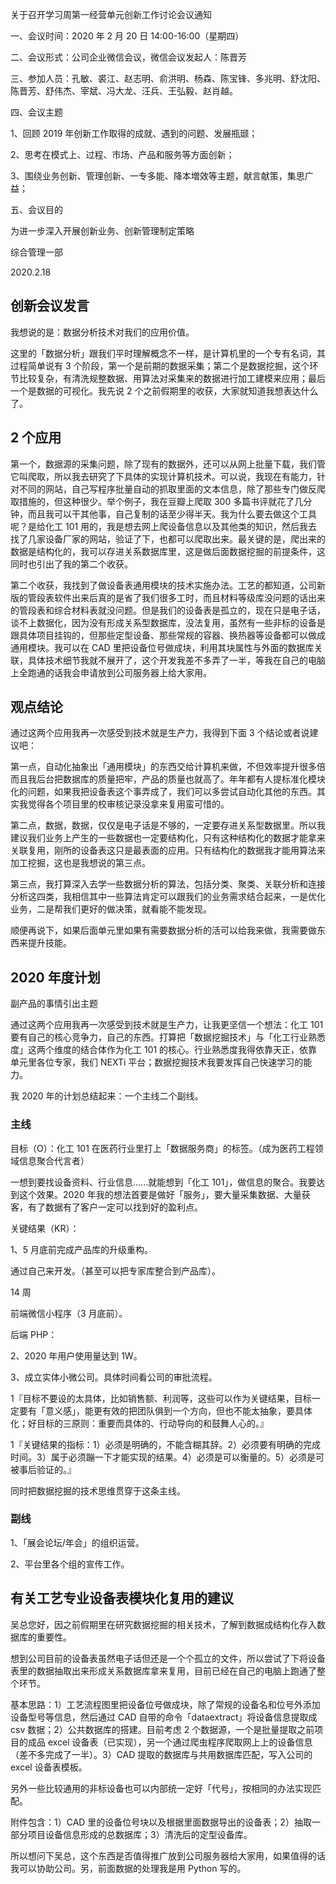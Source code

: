 关于召开学习周第一经营单元创新工作讨论会议通知

一、会议时间：2020 年 2 月 20 日 14:00-16:00（星期四）

二、会议形式：公司企业微信会议，微信会议发起人：陈晋芳

三、参加人员：孔敏、裘江、赵志明、俞洪明、杨森、陈宝锋、多兆明、舒沈阳、陈晋芳、舒伟杰、宰斌、冯大龙、汪兵、王弘毅、赵肖越。

四、会议主题

1、回顾 2019 年创新工作取得的成就、遇到的问题、发展瓶颋；

2、思考在模式上、过程、市场、产品和服务等方面创新；

3、围绕业务创新、管理创新、一专多能、降本増效等主题，献言献策，集思广益；

五、会议目的

为进一步深入开展创新业务、创新管理制定策略

综合管理一部

2020.2.18

## 创新会议发言

我想说的是：数据分析技术对我们的应用价值。

这里的「数据分析」跟我们平时理解概念不一样，是计算机里的一个专有名词，其过程简单说有 3 个阶段，第一个是前期的数据采集；第二个是数据挖掘，这个环节比较复杂，有清洗规整数据、用算法对采集来的数据进行加工建模来应用；最后一个是数据的可视化。我先说 2 个之前假期里的收获，大家就知道我想表达什么了。

## 2 个应用

第一个，数据源的采集问题，除了现有的数据外，还可以从网上批量下载，我们管它叫爬取，所以我去研究了下具体的实现计算机技术。可以说，我现在有能力，针对不同的网站，自己写程序批量自动的抓取里面的文本信息，除了那些专门做反爬取措施的，但这种很少。举个例子，我在豆瓣上爬取 300 多篇书评就花了几分钟，而且我可以干其他事，自己复制的话至少得半天。我为什么要去做这个工具呢？是给化工 101 用的，我是想去网上爬设备信息以及其他类的知识，然后我去找了几家设备厂家的网站，验证了下，也都可以爬取出来。最关键的是，爬出来的数据是结构化的，我可以存进关系数据库里，这是做后面数据挖掘的前提条件，这同时也引出了我的第二个收获。

第二个收获，我找到了做设备表通用模块的技术实施办法。工艺的都知道，公司新版的管段表软件出来后真的是省了我们很多工时，而且材料等级库没问题的话出来的管段表和综合材料表就没问题。但是我们的设备表是孤立的，现在只是电子话，谈不上数据化，因为没有形成关系型数据库，没法复用，虽然有一些非标的设备是跟具体项目挂钩的，但那些定型设备、那些常规的容器、换热器等设备都可以做成通用模块。我可以在 CAD 里把设备位号做成块，利用其块属性与外面的数据库关联，具体技术细节我就不展开了，这个开发我差不多弄了一半，等我在自己的电脑上全跑通的话我会申请放到公司服务器上给大家用。

## 观点结论

通过这两个应用我再一次感受到技术就是生产力，我得到下面 3 个结论或者说建议吧：

第一点，自动化抽象出「通用模块」的东西交给计算机来做，不但效率提升很多倍而且我后台把数据库的质量把牢，产品的质量也就高了。年年都有人提标准化模块化的问题，如果我把设备表这个事弄成了，我们可以多尝试自动化其他的东西。其实我觉得各个项目里的校审核记录没拿来复用蛮可惜的。

第二点，数据，数据，仅仅是电子话是不够的，一定要存进关系型数据里。所以我建议我们业务上产生的一些数据也一定要结构化，只有这种结构化的数据才能拿来关联复用，刚所的设备表这只是最表面的应用。只有结构化的数据我才能用算法来加工挖掘，这也是我想说的第三点。

第三点，我打算深入去学一些数据分析的算法，包括分类、聚类、关联分析和连接分析这四类，我相信其中一些算法肯定可以跟我们的业务需求结合起来，一是优化业务，二是帮我们更好的做决策，就看能不能发现。

顺便再说下，如果后面单元里如果有需要数据分析的活可以给我来做，我需要做东西来提升技能。

## 2020 年度计划

副产品的事情引出主题

通过这两个应用我再一次感受到技术就是生产力，让我更坚信一个想法：化工 101 要有自己的核心竞争力，自己的东西。打算把「数据挖掘技术」与「化工行业熟悉度」这两个维度的结合体作为化工 101 的核心。行业熟悉度我得依靠天正，依靠单元里各位专家，我们 NEXTi 平台；数据挖掘技术我要发挥自己快速学习的能力。

我 2020 年的计划总结起来：一个主线二个副线。

### 主线

目标（O）：化工 101 在医药行业里打上「数据服务商」的标签。（成为医药工程领域信息聚合代言者）

一想到要找设备资料、行业信息......就能想到「化工 101」，做信息的聚合。我要达到这个效果。2020 年我的想法首要是做好「服务」，要大量采集数据、大量获客，有了数据有了客户一定可以找到好的盈利点。

关键结果（KR）：

1、5 月底前完成产品库的升级重构。

通过自己来开发。（甚至可以把专家库整合到产品库）。

14 周

前端微信小程序（3 月底前）。

后端 PHP：

2、2020 年用户使用量达到 1W。

3、成立实体小微公司。具体时间看公司的审批流程。

1『目标不要设的太具体，比如销售额、利润等，这些可以作为关键结果，目标一定要有「意义感」，能更有效的把团队俱到一个方向，但也不能太抽象，要具体化；好目标的三原则：重要而具体的、行动导向的和鼓舞人心的。』

1『关键结果的指标：1）必须是明确的，不能含糊其辞。2）必须要有明确的完成时间。3）属于必须蹦一下才能实现的结果。4）必须是可以衡量的。5）必须是可被事后验证的。』

同时把数据挖掘的技术思维贯穿于这条主线。

### 副线

1、「展会论坛/年会」的组织运营。

2、平台里各个组的宣传工作。

## 有关工艺专业设备表模块化复用的建议

吴总您好，因之前假期里在研究数据挖掘的相关技术，了解到数据成结构化存入数据库的重要性。

想到公司目前的设备表虽然电子话但还是一个个孤立的文件，所以尝试了下将设备表里的数据抽取出来形成关系数据库拿来复用，目前已经在自己的电脑上跑通了整个环节。

基本思路：1）工艺流程图里把设备位号做成块，除了常规的设备名和位号外添加设备型号等信息，然后通过 CAD 自带的命令「dataextract」将设备信息提取成 csv 数据；2）公共数据库的搭建。目前考虑 2 个数据源，一个是批量提取之前项目的成品 excel 设备表（已实现），另一个通过爬虫程序爬取网上上的设备信息（差不多完成了一半）。3）CAD 提取的数据库与共用数据库匹配，写入公司的 excel 设备表模板。

另外一些比较通用的非标设备也可以内部统一定好「代号」，按相同的办法实现匹配。

附件包含：1）CAD 里的设备位号块以及根据里面数据导出的设备表；2）抽取一部分项目设备信息形成的总数据库；3）清洗后的定型设备库。

所以想问下吴总，这个东西是否值得推广放到公司服务器给大家用，如果值得的话我可以协助公司。另，前面数据的处理我是用 Python 写的。